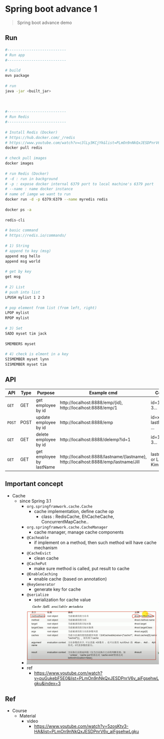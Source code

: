 # Spring boot advance 1
> Spring boot advance demo


## Run
```bash
#---------------------------
# Run app
#---------------------------

# build
mvn package

# run
java -jar <built_jar>



#---------------------------
# Run Redis
#---------------------------

# Install Redis (Docker)
# https://hub.docker.com/_/redis
# https://www.youtube.com/watch?v=c3lLy3KCjYk&list=PLmOn9nNkQxJESDPnrV6v_aiFgsehwLgku&index=10
docker pull redis

# check pull images
docker images

# run Redis (Docker)
# -d : run in background
# -p : expose docker internal 6379 port to local machine's 6379 port 
# --name : name docker instance
# name of iamge we want to run
docker run -d -p 6379:6379 --name myredis redis

docker ps -a

redis-cli

# basic command
# https://redis.io/commands/

# 1) String
# append to key (msg)
append msg hello
append msg world

# get by key
get msg

# 2) List
# push into list
LPUSH mylist 1 2 3

# pop element from list (from left, right)
LPOP mylist
RPOP mylist

# 3) Set
SADD myset tim jack

SMEMBERS myset

# 4) check is elment in a key
SISMEMBER myset lynn
SISMEMBER myset tim
```

## API

| API | Type | Purpose | Example cmd | Comment|
| ----- | -------- | ---- | ----- | ---- |
| `GET` | GET | get employee by id | http://localhost:8888/emp/{id}, http://localhost:8888/emp/1|id=1 or 2 or 3...|
| `POST` | POST | update employee by id | http://localhost:8888/emp |id=xxx, lastName=yyy ...|
| `GET` | GET | delete employee by id | http://localhost:8888/delemp?id=1 |id=1 or 2 or 3...|
| `GET` | GET | get employee by lastName | http://localhost:8888/lastname/{lastname}, http://localhost:8888/emp/lastname/Jill |lastname=Bob or Lily or Kim...|

## Important concept

- Cache
	- since Spring 3.1
		- `org.springframwork.cache.Cache`
			- cache implementation, define cache op
				- class : RedisCache, EhCacheCache, ConcurrentMapCache..
		- `org.springframwork.cache.CacheManager`
			- cache manager, manage cache components
		- `@Cacheable`
			- if implement on a method, then such method will have cache mechanism
		- `@CacheEvict`
			- clean cache
		- `@CachePut`
			- make sure method is called, put result to cache
		- `@EnableCaching`
			- enable cache (based on annotation)
		- `@keyGenerator`
			- generate key for cache
		- `@serialize`
			- serialization for cache value
		- <img src ="https://github.com/yennanliu/SpringPlayground/blob/main/springBootAdvance1/doc/pic/cache1.png">
		- ref
			- https://www.youtube.com/watch?v=puGukebF5E0&list=PLmOn9nNkQxJESDPnrV6v_aiFgsehwLgku&index=3

## Ref
- Course
	- Material
		- video
			- https://www.youtube.com/watch?v=5zosKtv3-HA&list=PLmOn9nNkQxJESDPnrV6v_aiFgsehwLgku
